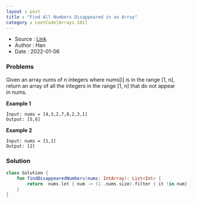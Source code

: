 ```yaml
---
layout : post 
title : "Find All Numbers Disappeared in an Array"
category : LeetCode[Arrays 101]
---
```


* Source : [Link](https://leetcode.com/explore/learn/card/fun-with-arrays/523/conclusion/3270/)
* Author : Han
* Date   : 2022-01-06

### Problems
Given an array nums of n integers where nums[i] is in the range [1, n], return an array of all the integers in the range [1, n] that do not appear in nums.

**Example 1**

```
Input: nums = [4,3,2,7,8,2,3,1]
Output: [5,6]
```

**Example 2**

```
Input: nums = [1,1]
Output: [2]
```

### Solution

```kotlin
class Solution {
    fun findDisappearedNumbers(nums: IntArray): List<Int> {
        return  nums.let { num -> (1..nums.size).filter { it !in num} }
    }
}
```